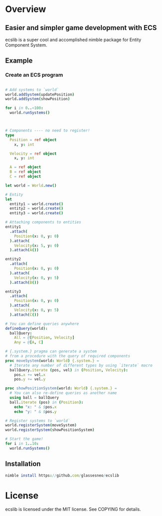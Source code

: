 # Overview
## Easier and simpler game development with ECS
ecslib is a super cool and accomplished nimble package for Entity Component System.

## Example

### Create an ECS program
```nim

# Add systems to `world`
world.addSystem(updatePosition)
world.addSystem(showPosition)

for i in 0..<100:
  world.runSystems()



# Components ---- no need to register!
type
  Position = ref object
    x, y: int

  Velocity = ref object
    x, y: int

  A = ref object
  B = ref object
  C = ref object

let world = World.new()

# Entity
let
  entity1 = world.create()
  entity2 = world.create()
  entity3 = world.create()

# Attaching components to entities
entity1
  .attach(
    Position(x: 0, y: 0)
  ).attach(
    Velocity(x: 5, y: 0)
  ).attach(A())

entity2
  .attach(
    Position(x: 0, y: 0)
  ).attach(
    Velocity(x: 0, y: 5)
  ).attach(B())

entity3
  .attach(
    Position(x: 0, y: 0)
  ).attach(
    Velocity(x: 0, y: 5)
  ).attach(C())

# You can define queries anywhere
defineQuery(world):
  ballQuery:
    All = @[Position, Velocity]
    Any = @[A, C]

# {.system.} pragma can generate a system
# from a procedure with the query of required components
proc moveSystem(world: World) {.system.} =
  # Iterate any number of different types by using `iterate` macro
  ballQuery.iterate (pos, vel) in (Position, Velocity):
    pos.x += vel.x
    pos.y += vel.y

proc showPositionSystem(world: World) {.system.} =
  # You can also re-define queries as another name
  using ball = ballQuery
  ball.iterate (pos) in (Position):
    echo "x: " & $pos.x
    echo "y: " & $pos.y

# Register systems to `world`
world.registerSystem(moveSystem)
world.registerSystem(showPositionSystem)

# Start the game!
for i in 1..10:
  world.runSystems()
```

## Installation
```nim
nimble install https://github.com/glassesneo/ecslib
```

# License
ecslib is licensed under the MIT license. See COPYING for details.
